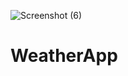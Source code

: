 ![Screenshot (6)](https://user-images.githubusercontent.com/91782252/233828606-c79677d0-0992-482e-8aad-bb6e6de99999.png)
# WeatherApp
